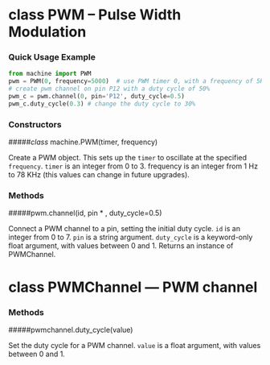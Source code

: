 # class PWM – Pulse Width Modulation

### Quick Usage Example

```python
from machine import PWM
pwm = PWM(0, frequency=5000)  # use PWM timer 0, with a frequency of 5KHz
# create pwm channel on pin P12 with a duty cycle of 50%
pwm_c = pwm.channel(0, pin='P12', duty_cycle=0.5)
pwm_c.duty_cycle(0.3) # change the duty cycle to 30%
```

### Constructors
#####<class><i>class</i> machine.PWM(timer, frequency)</class>

Create a PWM object. This sets up the ``timer`` to oscillate at the specified ``frequency``. ``timer`` is an integer from 0 to 3. frequency is an integer from 1 Hz to 78 KHz (this values can change in future upgrades).

### Methods

#####<function>pwm.channel(id, pin * , duty_cycle=0.5)</function>

Connect a PWM channel to a pin, setting the initial duty cycle. ``id`` is an integer from 0 to 7. ``pin`` is a string argument. ``duty_cycle`` is a keyword-only float argument, with values between 0 and 1. Returns an instance of PWMChannel.

# class PWMChannel — PWM channel

### Methods

#####<function>pwmchannel.duty_cycle(value)</function>

Set the duty cycle for a PWM channel. ``value`` is a float argument, with values between 0 and 1.
